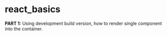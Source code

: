 # react_basics

**PART 1:** Using development build version, how to render single component into the container. 
